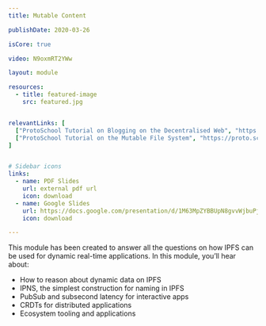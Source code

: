```yaml
---
title: Mutable Content

publishDate: 2020-03-26

isCore: true

video: N9oxmRT2YWw

layout: module

resources:
  - title: featured-image
    src: featured.jpg


relevantLinks: [
  ["ProtoSchool Tutorial on Blogging on the Decentralised Web", "https://github.com/protocol/ResNetLab/blob/master/OPEN_PROBLEMS/ENHANCED_BITSWAP_GRAPHSYNC.md"],
  ["ProtoSchool Tutorial on the Mutable File System", "https://proto.school/mutable-file-system/01"]
]


# Sidebar icons
links:
  - name: PDF Slides
    url: external pdf url
    icon: download
  - name: Google Slides
    url: https://docs.google.com/presentation/d/1M63MpZYBBUpN8gvvWjbuPjaeny3aFBb5Hdzx-mr2yIw/edit?usp=sharing
    icon: download

---
```


This module has been created to answer all the questions on how IPFS can be used for dynamic real-time applications. In this module, you’ll hear about:

  - How to reason about dynamic data on IPFS
  - IPNS, the simplest construction for naming in IPFS
  - PubSub and subsecond latency for interactive apps
  - CRDTs for distributed applications
  - Ecosystem tooling and applications

<!--more-->
